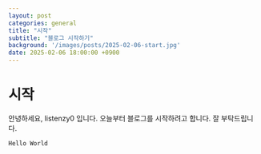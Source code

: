 ```yaml
---
layout: post
categories: general
title: "시작"
subtitle: "블로그 시작하기"
background: '/images/posts/2025-02-06-start.jpg'
date: 2025-02-06 18:00:00 +0900
---
```


# 시작

안녕하세요, listenzy0 입니다.
오늘부터 블로그를 시작하려고 합니다.
잘 부탁드립니다.

`Hello World`
